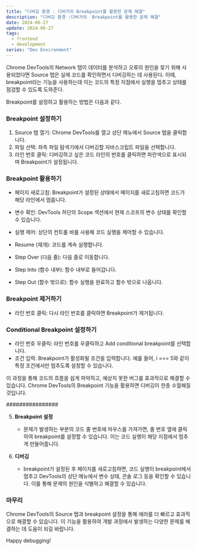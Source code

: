 ```yaml
---
title: "디버깅 환경 : 디버거의 Breakpoint를 활용한 문제 해결"
description: "디버깅 환경 :디버거의  Breakpoint를 활용한 문제 해결"
date: 2024-06-27
update: 2024-06-27
tags:
  - frontend
  - development
series: "Dev Environment"
---
```


Chrome DevTools의 Network 탭이 데이터를 분석하고 오류의 원인을 찾기 위해 사용되었다면 Source 탭은 실제 코드를 확인하면서 디버깅하는 데 사용된다. 이때, breakpoint라는 기능을 사용하는데 이는 코드의 특정 지점에서 실행을 멈추고 상태를 점검할 수 있도록 도와준다.

Breakpoint를 설정하고 활용하는 방법은 다음과 같다.

### Breakpoint 설정하기

1.  Source 탭 열기: Chrome DevTools를 열고 상단 메뉴에서 Source 탭을 클릭합니다.
2.  파일 선택: 좌측 파일 탐색기에서 디버깅할 자바스크립트 파일을 선택합니다.
3.  라인 번호 클릭: 디버깅하고 싶은 코드 라인의 번호를 클릭하면 파란색으로 표시되며 Breakpoint가 설정됩니다.

### Breakpoint 활용하기

- 페이지 새로고침: Breakpoint가 설정된 상태에서 페이지를 새로고침하면 코드가 해당 라인에서 멈춥니다.
- 변수 확인: DevTools 하단의 Scope 섹션에서 현재 스코프의 변수 상태를 확인할 수 있습니다.
- 실행 제어: 상단의 컨트롤 바를 사용해 코드 실행을 제어할 수 있습니다.

- Resume (재개): 코드를 계속 실행합니다.
- Step Over (다음 줄): 다음 줄로 이동합니다.
- Step Into (함수 내부): 함수 내부로 들어갑니다.
- Step Out (함수 밖으로): 함수 실행을 완료하고 함수 밖으로 나옵니다.

### Breakpoint 제거하기

- 라인 번호 클릭: 다시 라인 번호를 클릭하면 Breakpoint가 제거됩니다.

### Conditional Breakpoint 설정하기

- 라인 번호 우클릭: 라인 번호를 우클릭하고 Add conditional breakpoint를 선택합니다.
- 조건 입력: Breakpoint가 활성화될 조건을 입력합니다. 예를 들어, i === 5와 같이 특정 조건에서만 멈추도록 설정할 수 있습니다.

이 과정을 통해 코드의 흐름을 쉽게 파악하고, 예상치 못한 버그를 효과적으로 해결할 수 있습니다. Chrome DevTools의 Breakpoint 기능을 활용하면 디버깅이 한층 수월해질 것입니다.

################

5. **Breakpoint 설정**

   - 문제가 발생하는 부분의 코드 줄 번호에 마우스를 가져가면, 줄 번호 옆에 클릭하여 breakpoint를 설정할 수 있습니다. 이는 코드 실행이 해당 지점에서 멈추게 만들어줍니다.

6. **디버깅**
   - breakpoint가 설정된 후 페이지를 새로고침하면, 코드 실행이 breakpoint에서 멈추고 DevTools의 상단 메뉴에서 변수 상태, 콘솔 로그 등을 확인할 수 있습니다. 이를 통해 문제의 원인을 식별하고 해결할 수 있습니다.

### 마무리

Chrome DevTools의 Source 탭과 breakpoint 설정을 통해 에러를 더 빠르고 효과적으로 해결할 수 있습니다. 이 기능을 활용하여 개발 과정에서 발생하는 다양한 문제를 해결하는 데 도움이 되길 바랍니다.

Happy debugging!
